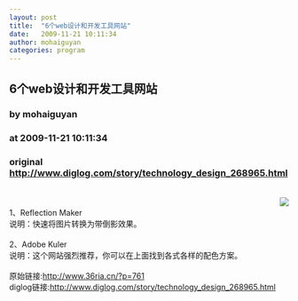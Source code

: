 ```yaml
---
layout: post
title:  "6个web设计和开发工具网站"
date:   2009-11-21 10:11:34
author: mohaiguyan
categories: program
---
```


## 6个web设计和开发工具网站
### by mohaiguyan
### at 2009-11-21 10:11:34
### original <http://www.diglog.com/story/technology_design_268965.html>

<br><a href="http://www.diglog.com/story/technology_design_268965.html"><img style="float:right" border="0" src="http://img.diglog.com/img/2009/11/thumb_43060410823640f29d08ed921c6b382b.jpg"></a><br>1、Reflection Maker<br>说明：快速将图片转换为带倒影效果。<br><br>2、Adobe Kuler<br>说明：这个网站强烈推荐，你可以在上面找到各式各样的配色方案。<br><br>原始链接:<a href="http://www.36ria.cn/?p=761">http://www.36ria.cn/?p=761</a><br>diglog链接:<a href="http://www.diglog.com/story/technology_design_268965.html">http://www.diglog.com/story/technology_design_268965.html</a>